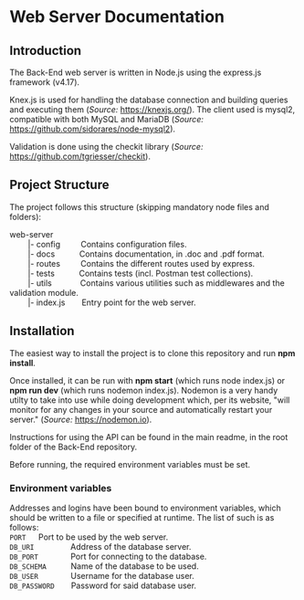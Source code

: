 # Web Server Documentation 

## Introduction
The Back-End web server is written in Node.js using the express.js framework (v4.17).

Knex.js is used for handling the database connection and building queries and executing them (_Source:_ https://knexjs.org/).
The client used is mysql2, compatible with both MySQL and MariaDB (_Source:_ https://github.com/sidorares/node-mysql2).

Validation is done using the checkit library (_Source:_ https://github.com/tgriesser/checkit).

## Project Structure
The project follows this structure (skipping mandatory node files and folders):

web-server<br/>
&emsp;&emsp;    |- config       &emsp;&emsp;        Contains configuration files.<br/> 
&emsp;&emsp;    |- docs         &emsp;&emsp;&ensp;  Contains documentation, in .doc and .pdf format.<br/> 
&emsp;&emsp;    |- routes       &emsp;&emsp;        Contains the different routes used by express.<br/> 
&emsp;&emsp;    |- tests        &emsp;&emsp;&ensp;  Contains tests (incl. Postman test collections).<br/> 
&emsp;&emsp;    |- utils        &emsp;&emsp;&emsp;  Contains various utilities such as middlewares and the validation module.<br/> 
&emsp;&emsp;    |- index.js     &emsp;&ensp;        Entry point for the web server.<br/> 


## Installation
The easiest way to install the project is to clone this repository and run **npm install**.

Once installed, it can be run with **npm start** (which runs node index.js) or **npm run dev** (which runs nodemon index.js). Nodemon is a very handy utilty to take into use while doing development which, per its website, "will monitor for any changes in your source and automatically restart your server." (_Source:_ https://nodemon.io). 

Instructions for using the API can be found in the main readme, in the root folder of the Back-End repository.

Before running, the required environment variables must be set.

### Environment variables
Addresses and logins have been bound to environment variables, which should be written to a file or specified at runtime.
The list of such is as follows:<br/>
`PORT`          &emsp;                      Port to be used by the web server.<br/>
`DB_URI`        &emsp;&emsp;&emsp;&emsp;    Address of the database server.<br/>
`DB_PORT`       &emsp;&emsp;&emsp;&ensp;    Port for connecting to the database.<br/>
`DB_SCHEMA`     &emsp;&emsp;&ensp;          Name of the database to be used.<br/>
`DB_USER`       &emsp;&emsp;&emsp;&ensp;    Username for the database user.<br/>
`DB_PASSWORD`   &emsp;&ensp;                Password for said database user.<br/>
